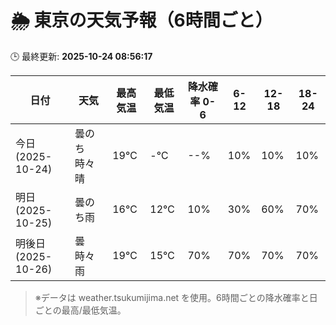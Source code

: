 # 🌦️ 東京の天気予報（6時間ごと）

🕒 最終更新: **2025-10-24 08:56:17**

| 日付 | 天気 | 最高気温 | 最低気温 | 降水確率 0-6 | 6-12 | 12-18 | 18-24 |
|------|------|----------|----------|------------|------|------|------|
| 今日 (2025-10-24) | 曇のち時々晴 | 19℃ | -℃ | --% | 10% | 10% | 10% |
| 明日 (2025-10-25) | 曇のち雨 | 16℃ | 12℃ | 10% | 30% | 60% | 70% |
| 明後日 (2025-10-26) | 曇時々雨 | 19℃ | 15℃ | 70% | 70% | 70% | 70% |

> ※データは weather.tsukumijima.net を使用。6時間ごとの降水確率と日ごとの最高/最低気温。